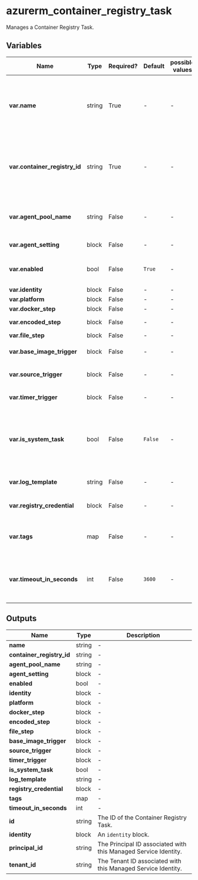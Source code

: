 # azurerm_container_registry_task

Manages a Container Registry Task.

## Variables

| Name | Type | Required? | Default  | possible values | Description |
| ---- | ---- | --------- | -------- | ----------- | ----------- |
| **var.name** | string | True | -  |  -  | The name which should be used for this Container Registry Task. Changing this forces a new Container Registry Task to be created. | 
| **var.container_registry_id** | string | True | -  |  -  | The ID of the Container Registry that this Container Registry Task resides in. Changing this forces a new Container Registry Task to be created. | 
| **var.agent_pool_name** | string | False | -  |  -  | The name of the dedicated Container Registry Agent Pool for this Container Registry Task. | 
| **var.agent_setting** | block | False | -  |  -  | A `agent_setting` block. | 
| **var.enabled** | bool | False | `True`  |  -  | Should this Container Registry Task be enabled? Defaults to `true`. | 
| **var.identity** | block | False | -  |  -  | An `identity` block. | 
| **var.platform** | block | False | -  |  -  | A `platform` block. | 
| **var.docker_step** | block | False | -  |  -  | A `docker_step` block. | 
| **var.encoded_step** | block | False | -  |  -  | A `encoded_step` block. | 
| **var.file_step** | block | False | -  |  -  | A `file_step` block. | 
| **var.base_image_trigger** | block | False | -  |  -  | A `base_image_trigger` block. | 
| **var.source_trigger** | block | False | -  |  -  | One or more `source_trigger` blocks. | 
| **var.timer_trigger** | block | False | -  |  -  | One or more `timer_trigger` blocks. | 
| **var.is_system_task** | bool | False | `False`  |  -  | Whether this Container Registry Task is a system task. Changing this forces a new Container Registry Task to be created. Defaults to `false`. | 
| **var.log_template** | string | False | -  |  -  | The template that describes the run log artifact. | 
| **var.registry_credential** | block | False | -  |  -  | One `registry_credential` block. | 
| **var.tags** | map | False | -  |  -  | A mapping of tags which should be assigned to the Container Registry Task. | 
| **var.timeout_in_seconds** | int | False | `3600`  |  -  | The timeout of this Container Registry Task in seconds. The valid range lies from 300 to 28800. Defaults to `3600`. | 



## Outputs

| Name | Type | Description |
| ---- | ---- | --------- | 
| **name** | string  | - | 
| **container_registry_id** | string  | - | 
| **agent_pool_name** | string  | - | 
| **agent_setting** | block  | - | 
| **enabled** | bool  | - | 
| **identity** | block  | - | 
| **platform** | block  | - | 
| **docker_step** | block  | - | 
| **encoded_step** | block  | - | 
| **file_step** | block  | - | 
| **base_image_trigger** | block  | - | 
| **source_trigger** | block  | - | 
| **timer_trigger** | block  | - | 
| **is_system_task** | bool  | - | 
| **log_template** | string  | - | 
| **registry_credential** | block  | - | 
| **tags** | map  | - | 
| **timeout_in_seconds** | int  | - | 
| **id** | string  | The ID of the Container Registry Task. | 
| **identity** | block  | An `identity` block. | 
| **principal_id** | string  | The Principal ID associated with this Managed Service Identity. | 
| **tenant_id** | string  | The Tenant ID associated with this Managed Service Identity. | 